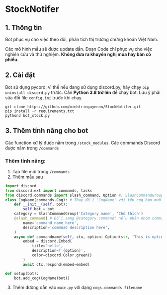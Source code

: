 # StockNotifer

## 1. Thông tin
Bot phục vụ cho việc theo dõi, phân tích thị trường chứng khoán Việt Nam.

Các mô hình mẫu sẽ được update dần. Đoạn Code chỉ phục vụ cho việc nghiên cứu và thử nghiệm. **Không đưa ra khuyến nghị mua hay bán cổ phiếu.**

## 2. Cài đặt
Bot sử dụng pycord, vì thế nếu đang sử dụng discord.py, hãy chạy ```pip uninstall discord.py``` trước.
Cần **Python 3.8 trở lên** để chạy bot. Lưu ý phải sửa đổi file ```config.ini``` trước khi chạy.

```
git clone https://github.com/minhtringuyennn/StockNotifer.git
pip install -r requirements.txt
python3 bot_stock.py
```

## 3. Thêm tính năng cho bot
Các function xử lý được nằm trong `/stock_modules`.
Các commands Discord được nằm trong `/commands`


### Thêm tính năng:
1. Tạo file mới trong `/commands`
2. Thêm mẫu sau
```python
import discord
from discord.ext import commands, tasks
from discord.commands import slash_command, Option #, SlashCommandGroup nếu muốn tạo nhóm commands
class CogName(commands.Cog): # Thay đổi 'CogName' với tên cog bạn muốn.
    def __init__(self, bot):
        self.bot = bot
    category = SlashCommandGroup('Category name', 'Chú thích')
    @slash_command( # Đổi sang @category.command( nếu phân nhóm commands.
        name='command name here',
        description='commnad description here',
    )
    async def commandname(self, ctx, option: Option(str, 'This is option', required=True)):
        embed = discord.Embed(
            title='hello',
            description=f'{option}',
            color=discord.Color.green()
        )
        await ctx.respond(embed=embed)

def setup(bot):
    bot.add_cog(CogName(bot))
```
3. Thêm đường dẫn vào `main.py` với dạng `cogs.commands.filename`
